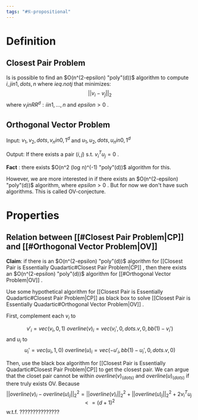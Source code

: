 ```yaml
---
tags: "#𝔑-propositional"
---
```

# Definition

## Closest Pair Problem

Is is possible to find an $O(n^(2-epsilon) "poly"(d))$ algorithm to compute $i,j in {1, dots, n}$ where $i eq.not j$ that minimizes: 
$$
||v_i - v_j||_2
$$
where ${v_i in RR^d: i in {1, ..., n}}$ and $epsilon > 0$  . 

## Orthogonal Vector Problem

Input: $v_1,v_2,dots,v_n in {0,1}^d$ and $u_1,u_2,dots,u_n in {0,1}^d$ 

Output: If there exists a pair $(i, j)$ s.t. $v_i^T u_j = 0$ . 

**Fact** : there exists $O(n^2 (log n)^(-1) "poly"(d))$ algorithm for this. 

However, we are more interested in if there exists an $O(n^(2-epsilon) "poly"(d))$ algorithm, where $epsilon > 0$ . But for now we don't have such algorithms. This is called OV-conjecture. 

# Properties

## Relation between [[#Closest Pair Problem|CP]] and [[#Orthogonal Vector Problem|OV]]

**Claim**: if there is an $O(n^(2-epsilon) "poly"(d))$ algorithm for [[Closest Pair is Essentially Quadartic#Closest Pair Problem|CP]] , then there exists an $O(n^(2-epsilon) "poly"(d))$ algorithm for [[#Orthogonal Vector Problem|OV]] . 

Use some hypothetical algorithm for [[Closest Pair is Essentially Quadartic#Closest Pair Problem|CP]] as black box to solve [[Closest Pair is Essentially Quadartic#Orthogonal Vector Problem|OV]] . 

First, complement each $v_i$ to 

$$
v'_i=vec(v_i,0,1)\
overline(v)_i=vec(v_i', 0, dots.v,0, bb(1)-v_i')
$$
and $u_i$ to 
$$
u_i' = vec(u_i,1,0)\
overline(u)_i=vec(-u'_i, bb(1)-u_i', 0, dots.v,0)
$$

Then, use the black box algorithm for [[Closest Pair is Essentially Quadartic#Closest Pair Problem|CP]] to get the closest pair. We can argue that the closet pair cannot be within $overline(v)_(dots)$ and $overline(u)_(dots)$ if there truly exists OV. Because
$$
||overline(v)_i - overline(u)_j||_2^2 = ||overline(v)_i||_2^2 + ||overline(u)_j||_2^2 + 2 v_i^T u_j <= (d+1)^2
$$
w.t.f. ???????????????

